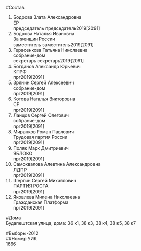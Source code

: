 #Состав  
1. Бодрова Злата Александровна  
    ЕР  
    председатель председатель2019[2091]  
2. Бодрова Наталья Ивановна  
    За женщин России  
    заместитель заместитель2019[2091]  
3. Герасенкова Татьяна Николаевна  
    собрание-дом  
    секретарь секретарь2019[2091]  
4. Богданов Александр Юрьевич  
    КПРФ  
    прг2019[2091]  
5. Зрянин Сергей Алексеевич  
    собрание-дом  
    прг2019[2091]  
6. Котова Наталья Викторовна  
    СР  
    прг2019[2091]  
7. Ланцов Сергей Олегович  
    собрание-дом  
    прг2019[2091]  
8. Миранков Роман Павлович  
    Трудовая партия России  
    прг2019[2091]  
9. Поляк Марк Дмитриевич  
    ЯБЛОКО  
    прг2019[2091]  
10. Самохвалова Алевтина Александровна  
    ЛДПР  
    прг2019[2091]  
11. Шергин Сергей Михайлович  
    ПАРТИЯ РОСТА  
    прг2019[2091]  
12. Яковлева Милена Николаевна  
    Гражданская Платформа  
    прг2019[2091]  
  
#Дома  
Будапештская улица, дома: 36 к1, 38 к3, 38 к4, 38 к5, 38 к7  
  
#Выборы-2012  
##Номер УИК  
1666  

